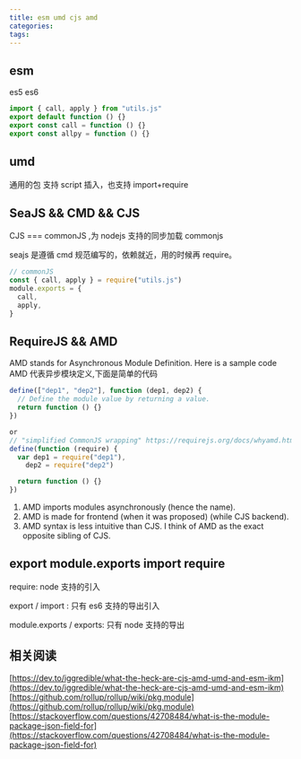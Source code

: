 ```yaml
---
title: esm umd cjs amd
categories:
tags:
---
```


## esm

es5 es6

```javascript
import { call, apply } from "utils.js"
export default function () {}
export const call = function () {}
export const allpy = function () {}
```

## umd

通用的包
支持 script 插入，也支持 import+require

## SeaJS && CMD && CJS

CJS === commonJS ,为 nodejs 支持的同步加载 commonjs

seajs 是遵循 cmd 规范编写的，依赖就近，用的时候再 require。

```javascript
// commonJS
const { call, apply } = require("utils.js")
module.exports = {
  call,
  apply,
}
```

## RequireJS && AMD

AMD stands for Asynchronous Module Definition. Here is a sample code
AMD 代表异步模块定义,下面是简单的代码

```javascript
define(["dep1", "dep2"], function (dep1, dep2) {
  // Define the module value by returning a value.
  return function () {}
})

or
// "simplified CommonJS wrapping" https://requirejs.org/docs/whyamd.html
define(function (require) {
  var dep1 = require("dep1"),
    dep2 = require("dep2")

  return function () {}
})
```

1. AMD imports modules asynchronously (hence the name).
2. AMD is made for frontend (when it was proposed) (while CJS backend).
3. AMD syntax is less intuitive than CJS. I think of AMD as the exact opposite sibling of CJS.

## export module.exports import require

require: node 支持的引入

export / import : 只有 es6 支持的导出引入

module.exports / exports: 只有 node 支持的导出

## 相关阅读

[https://dev.to/iggredible/what-the-heck-are-cjs-amd-umd-and-esm-ikm](https://dev.to/iggredible/what-the-heck-are-cjs-amd-umd-and-esm-ikm)
[https://github.com/rollup/rollup/wiki/pkg.module](https://github.com/rollup/rollup/wiki/pkg.module)
[https://stackoverflow.com/questions/42708484/what-is-the-module-package-json-field-for](https://stackoverflow.com/questions/42708484/what-is-the-module-package-json-field-for)
